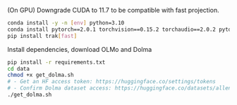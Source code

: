 (On GPU) Downgrade CUDA to 11.7 to be compatible with fast projection.
```sh
conda install -y -n [env] python=3.10
conda install pytorch==2.0.1 torchvision==0.15.2 torchaudio==2.0.2 pytorch-cuda=11.7 -c pytorch -c nvidia
pip install trak[fast]
```

Install dependencies, download OLMo and Dolma
```sh
pip install -r requirements.txt
cd data
chmod +x get_dolma.sh
# - Get an HF access token: https://huggingface.co/settings/tokens
# - Confirm Dolma dataset access: https://huggingface.co/datasets/allenai/dolma
./get_dolma.sh
```
